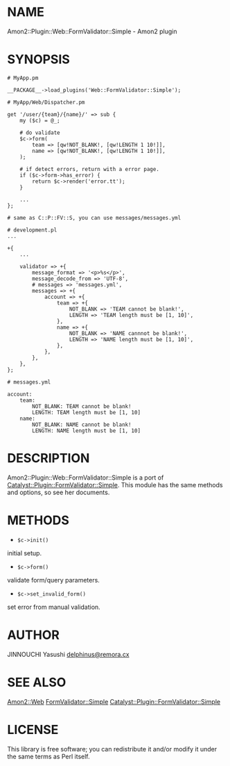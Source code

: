 # NAME

Amon2::Plugin::Web::FormValidator::Simple - Amon2 plugin

# SYNOPSIS

    # MyApp.pm

    __PACKAGE__->load_plugins('Web::FormValidator::Simple');

    # MyApp/Web/Dispatcher.pm

    get '/user/{team}/{name}/' => sub {
        my ($c) = @_;

        # do validate
        $c->form(
            team => [qw!NOT_BLANK!, [qw!LENGTH 1 10!]],
            name => [qw!NOT_BLANK!, [qw!LENGTH 1 10!]],
        );

        # if detect errors, return with a error page.
        if ($c->form->has_error) {
            return $c->render('error.tt');
        }

        ...
    };

    # same as C::P::FV::S, you can use messages/messages.yml

    # development.pl
    ...

    +{
        ...

        validator => +{
            message_format => '<p>%s</p>',
            message_decode_from => 'UTF-8',
            # messages => 'messages.yml',
            messages => +{
                account => +{
                    team => +{
                        NOT_BLANK => 'TEAM cannot be blank!',
                        LENGTH => 'TEAM length must be [1, 10]',
                    },
                    name => +{
                        NOT_BLANK => 'NAME cannnot be blank!',
                        LENGTH => 'NAME length must be [1, 10]',
                    },
                },
            },
        },
    };

    # messages.yml

    account:
        team:
            NOT_BLANK: TEAM cannot be blank!
            LENGTH: TEAM length must be [1, 10]
        name:
            NOT_BLANK: NAME cannot be blank!
            LENGTH: NAME length must be [1, 10]

# DESCRIPTION

Amon2::Plugin::Web::FormValidator::Simple is a port of
[Catalyst::Plugin::FormValidator::Simple](http://search.cpan.org/perldoc?Catalyst::Plugin::FormValidator::Simple).
This module has the same methods and options, so see her documents.

# METHODS

- `$c->init()`

initial setup.

- `$c->form()`

validate form/query parameters.

- `$c->set_invalid_form()`

set error from manual validation.

# AUTHOR

JINNOUCHI Yasushi <delphinus@remora.cx>

# SEE ALSO

[Amon2::Web](http://search.cpan.org/perldoc?Amon2::Web)
[FormValidator::Simple](http://search.cpan.org/perldoc?FormValidator::Simple)
[Catalyst::Plugin::FormValidator::Simple](http://search.cpan.org/perldoc?Catalyst::Plugin::FormValidator::Simple)

# LICENSE

This library is free software; you can redistribute it and/or modify
it under the same terms as Perl itself.
